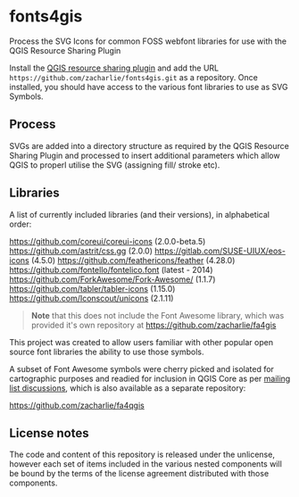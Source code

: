 # fonts4gis

Process the SVG Icons for common FOSS webfont libraries for use with the QGIS Resource Sharing Plugin

Install the [QGIS resource sharing plugin](https://qgis-contribution.github.io/QGIS-ResourceSharing/) and add the URL ```https://github.com/zacharlie/fonts4gis.git``` as a repository. Once installed, you should have access to the various font libraries to use as SVG Symbols.

## Process

SVGs are added into a directory structure as required by the QGIS Resource Sharing Plugin and processed to insert additional parameters which allow QGIS to properl utilise the SVG (assigning fill/ stroke etc).

## Libraries

A list of currently included libraries (and their versions), in alphabetical order:

https://github.com/coreui/coreui-icons (2.0.0-beta.5)
https://github.com/astrit/css.gg (2.0.0)
https://gitlab.com/SUSE-UIUX/eos-icons (4.5.0)
https://github.com/feathericons/feather (4.28.0)
https://github.com/fontello/fontelico.font (latest - 2014)
https://github.com/ForkAwesome/Fork-Awesome/ (1.1.7)
https://github.com/tabler/tabler-icons (1.15.0)
https://github.com/Iconscout/unicons (2.1.11)

> **Note** that this does not include the Font Awesome library, which was provided it's own repository at https://github.com/zacharlie/fa4gis

This project was created to allow users familiar with other popular open source font libraries the ability to use those symbols.

A subset of Font Awesome symbols were cherry picked and isolated for cartographic purposes and readied for inclusion in QGIS Core as per [mailing list discussions](http://osgeo-org.1560.x6.nabble.com/Font-Awesome-symbols-in-QGIS-td5442745.html), which is also available as a separate repository:

https://github.com/zacharlie/fa4qgis

## License notes

The code and content of this repository is released under the unlicense, however each set of items included in the various nested components will be bound by the terms of the license agreement distributed with those components.
